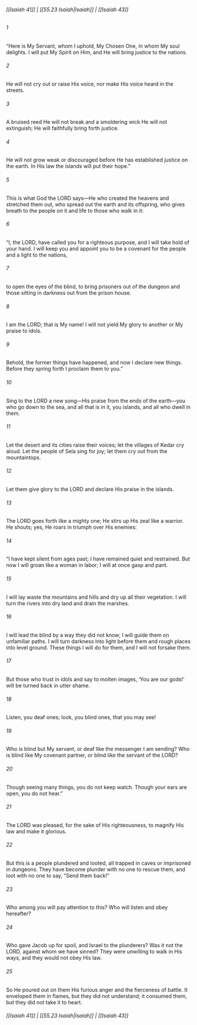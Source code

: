 
###### [[Isaiah 41]] | [[55.23 Isaiah|Isaiah]] | [[Isaiah 43]]

###### 1
“Here is My Servant, whom I uphold, My Chosen One, in whom My soul delights. I will put My Spirit on Him, and He will bring justice to the nations.
###### 2
He will not cry out or raise His voice, nor make His voice heard in the streets.
###### 3
A bruised reed He will not break and a smoldering wick He will not extinguish; He will faithfully bring forth justice.
###### 4
He will not grow weak or discouraged before He has established justice on the earth. In His law the islands will put their hope.”
###### 5
This is what God the LORD says—He who created the heavens and stretched them out, who spread out the earth and its offspring, who gives breath to the people on it and life to those who walk in it:
###### 6
“I, the LORD, have called you for a righteous purpose, and I will take hold of your hand. I will keep you and appoint you to be a covenant for the people and a light to the nations,
###### 7
to open the eyes of the blind, to bring prisoners out of the dungeon and those sitting in darkness out from the prison house.
###### 8
I am the LORD; that is My name! I will not yield My glory to another or My praise to idols.
###### 9
Behold, the former things have happened, and now I declare new things. Before they spring forth I proclaim them to you.”
###### 10
Sing to the LORD a new song—His praise from the ends of the earth—you who go down to the sea, and all that is in it, you islands, and all who dwell in them.
###### 11
Let the desert and its cities raise their voices; let the villages of Kedar cry aloud. Let the people of Sela sing for joy; let them cry out from the mountaintops.
###### 12
Let them give glory to the LORD and declare His praise in the islands.
###### 13
The LORD goes forth like a mighty one; He stirs up His zeal like a warrior. He shouts; yes, He roars in triumph over His enemies:
###### 14
“I have kept silent from ages past; I have remained quiet and restrained. But now I will groan like a woman in labor; I will at once gasp and pant.
###### 15
I will lay waste the mountains and hills and dry up all their vegetation. I will turn the rivers into dry land and drain the marshes.
###### 16
I will lead the blind by a way they did not know; I will guide them on unfamiliar paths. I will turn darkness into light before them and rough places into level ground. These things I will do for them, and I will not forsake them.
###### 17
But those who trust in idols and say to molten images, ‘You are our gods!’ will be turned back in utter shame.
###### 18
Listen, you deaf ones; look, you blind ones, that you may see!
###### 19
Who is blind but My servant, or deaf like the messenger I am sending? Who is blind like My covenant partner, or blind like the servant of the LORD?
###### 20
Though seeing many things, you do not keep watch. Though your ears are open, you do not hear.”
###### 21
The LORD was pleased, for the sake of His righteousness, to magnify His law and make it glorious.
###### 22
But this is a people plundered and looted, all trapped in caves or imprisoned in dungeons. They have become plunder with no one to rescue them, and loot with no one to say, “Send them back!”
###### 23
Who among you will pay attention to this? Who will listen and obey hereafter?
###### 24
Who gave Jacob up for spoil, and Israel to the plunderers? Was it not the LORD, against whom we have sinned? They were unwilling to walk in His ways, and they would not obey His law.
###### 25
So He poured out on them His furious anger and the fierceness of battle. It enveloped them in flames, but they did not understand; it consumed them, but they did not take it to heart.

###### [[Isaiah 41]] | [[55.23 Isaiah|Isaiah]] | [[Isaiah 43]]
